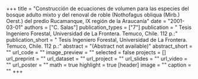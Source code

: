 +++
title = "Construcción de ecuaciones de volumen para las especies del bosque adulto mixto y del renoval de roble (Nothofagus obliqua (Mirb.) Oerst.) del predio Rucamanque, IX región de la Araucanía"
date = "2001-03-01"
authors = ["C. Salas"]
publication_types = ["7"]
publication = " Tesis Ingeniero Forestal, Universidad de La Frontera. Temuco, Chile. 112 p.:"
publication_short = " Tesis Ingeniero Forestal, Universidad de La Frontera. Temuco, Chile. 112 p.:"
abstract = "(Abstract not available)"
abstract_short = ""
url_code = ""
image_preview = ""
selected = false
projects = []
url_preprint = ""
url_dataset = ""
url_project = ""
url_slides = ""
url_video = ""
url_poster = ""
math = true
highlight = true
[header]
image = ""
caption = ""
+++
